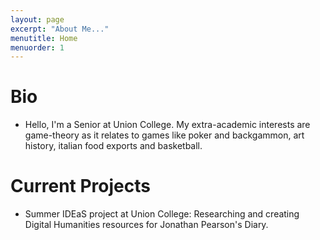 ```yaml
---
layout: page
excerpt: "About Me..."
menutitle: Home
menuorder: 1
---
```


# Bio 

- Hello, I'm a Senior at Union College. My extra-academic interests are game-theory as it relates to games like poker and backgammon, art history, italian food exports and basketball. 

# Current Projects

- Summer IDEaS project at Union College: Researching and creating Digital Humanities resources for Jonathan Pearson's Diary.


